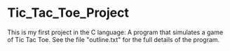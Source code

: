 # Tic_Tac_Toe_Project
This is my first project in the C language: A program that simulates a game of Tic Tac Toe. See the file "outline.txt" for the full details of the program.
